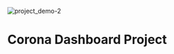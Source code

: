 ![project_demo-2](https://user-images.githubusercontent.com/39624903/118388821-46653000-b644-11eb-925c-674e090d0f47.png)
# Corona Dashboard Project

